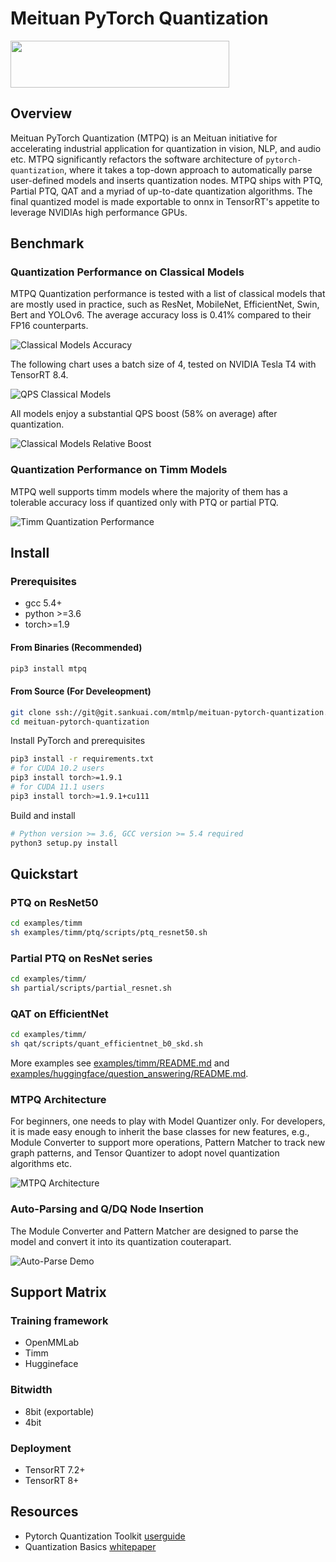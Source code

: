 # Meituan PyTorch Quantization

<img src='assets/mtpq_small.png' width='350' height='75' />

## Overview

Meituan PyTorch Quantization (MTPQ) is an Meituan initiative for accelerating industrial application for quantization in vision, NLP, and audio etc. MTPQ significantly refactors the software architecture of `pytorch-quantization`, where it takes a top-down approach to automatically parse user-defined models and inserts quantization nodes. MTPQ ships with PTQ, Partial PTQ, QAT and a myriad of up-to-date quantization algorithms. The final quantized model is made exportable to onnx in TensorRT's appetite to leverage NVIDIAs high performance GPUs.

## Benchmark

### Quantization Performance on Classical Models 

MTPQ Quantization performance is tested with a list of classical models that are mostly used in practice, such as ResNet, MobileNet, EfficientNet, Swin, Bert and YOLOv6. The average accuracy loss is 0.41% compared to their FP16 counterparts.

![Classical Models Accuracy](assets/sop_acc.png)

The following chart uses a batch size of 4, tested on NVIDIA Tesla T4 with TensorRT 8.4.

![QPS Classical Models](assets/sop_perf.png)

All models enjoy a substantial QPS boost (58% on average) after quantization.

![Classical Models Relative Boost](assets/sop_rel_boost.png)

### Quantization Performance on Timm Models

MTPQ well supports timm models where the majority of them has a tolerable accuracy loss if quantized only with PTQ or partial PTQ.

![Timm Quantization Performance](assets/Timm_PTQ_perf.png)

## Install

### Prerequisites

- gcc 5.4+
- python >=3.6
- torch>=1.9

#### From Binaries (Recommended)

```bash
pip3 install mtpq
```

#### From Source (For Develeopment)

```bash
git clone ssh://git@git.sankuai.com/mtmlp/meituan-pytorch-quantization.git
cd meituan-pytorch-quantization
```

Install PyTorch and prerequisites
```bash
pip3 install -r requirements.txt
# for CUDA 10.2 users
pip3 install torch>=1.9.1
# for CUDA 11.1 users
pip3 install torch>=1.9.1+cu111
```

Build and install
```bash
# Python version >= 3.6, GCC version >= 5.4 required
python3 setup.py install
```

## Quickstart

### PTQ on ResNet50 
```bash
cd examples/timm
sh examples/timm/ptq/scripts/ptq_resnet50.sh
```

### Partial PTQ on ResNet series

```bash
cd examples/timm/
sh partial/scripts/partial_resnet.sh
```
### QAT on EfficientNet
```bash
cd examples/timm/
sh qat/scripts/quant_efficientnet_b0_skd.sh
```

More examples see [examples/timm/README.md](examples/timm/README.md) and [examples/huggingface/question_answering/README.md](examples/huggingface/question_answering/README.md).

### MTPQ Architecture

For beginners, one needs to play with Model Quantizer only. For developers, it is made easy enough to inherit the base classes for new features, e.g., Module Converter to support more operations, Pattern Matcher to track new graph patterns, and Tensor Quantizer to adopt novel quantization algorithms etc.

![MTPQ Architecture](assets/architecture.png)

### Auto-Parsing and Q/DQ Node Insertion

The Module Converter and Pattern Matcher are designed to parse the model and convert it into its quantization couterapart.

![Auto-Parse Demo](assets/auto_parse_demo.gif)


## Support Matrix

### Training framework
- OpenMMLab
- Timm
- Huggineface

### Bitwidth
- 8bit (exportable)
- 4bit

### Deployment
- TensorRT 7.2+
- TensorRT 8+

## Resources

* Pytorch Quantization Toolkit [userguide](https://docs.nvidia.com/deeplearning/tensorrt/pytorch-quantization-toolkit/docs/userguide.html)
* Quantization Basics [whitepaper](https://arxiv.org/abs/2004.09602)

